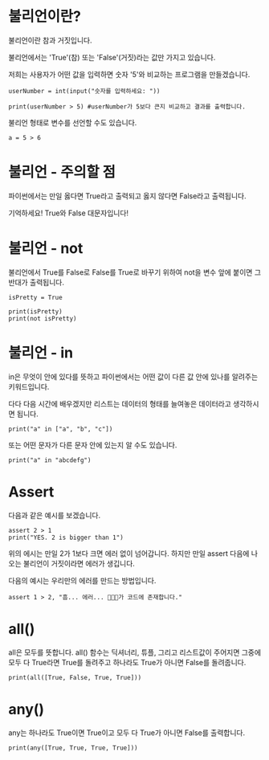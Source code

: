 # 불리언이란?
불리언이란 참과 거짓입니다.

불리언에서는 'True'(참) 또는 'False'(거짓)라는 값만 가지고 있습니다.

저희는 사용자가 어떤 값을 입력하면 숫자 '5'와 비교하는 프로그램을 만들겠습니다.

```
userNumber = int(input("숫자를 입력하세요: "))

print(userNumber > 5) #userNumber가 5보다 큰지 비교하고 결과를 출력합니다.
```

불리언 형태로 변수를 선언할 수도 있습니다.

```
a = 5 > 6
```

# 불리언 - 주의할 점
파이썬에서는 만일 옳다면 True라고 출력되고 옳지 않다면 False라고 출력됩니다.

기억하세요! True와 False 대문자입니다!

# 불리언 - not
불리언에서 True를 False로 False를 True로 바꾸기 위하여 not을 변수 앞에 붙이면 그 반대가 출력됩니다.

```
isPretty = True

print(isPretty)
print(not isPretty)
```

# 불리언 - in
in은 무엇이 안에 있다를 뜻하고 파이썬에서는 어떤 값이 다른 값 안에 있나를 알려주는 키워드입니다.

다다 다음 시간에 배우겠지만 리스트는 데이터의 형태를 늘여놓은 데이터라고 생각하시면 됩니다.

```
print("a" in ["a", "b", "c"])
```

또는 어떤 문자가 다른 문자 안에 있는지 알 수도 있습니다.

```
print("a" in "abcdefg")
```

# Assert
다음과 같은 예시를 보겠습니다.

```
assert 2 > 1
print("YES. 2 is bigger than 1")
```

위의 에시는 만일 2가 1보다 크면 에러 없이 넘어갑니다. 하지만 만일 assert 다음에 나오는 불리언이 거짓이라면 에러가 생깁니다.

다음의 예시는 우리만의 에러를 만드는 방법입니다.

```
assert 1 > 2, "흠... 에러... 🐛🐛🐛가 코드에 존재합니다."
```

# all()
all은 모두를 뜻합니다. all() 함수는 딕셔너리, 튜플, 그리고 리스트값이 주어지면 그중에 모두 다 True라면 True를 돌려주고 하나라도 True가 아니면 False를 돌려줍니다.

```
print(all([True, False, True, True]))
```

# any()
any는 하나라도 True이면 True이고 모두 다 True가 아니면 False를 출력합니다.

```
print(any([True, True, True, True]))
```
